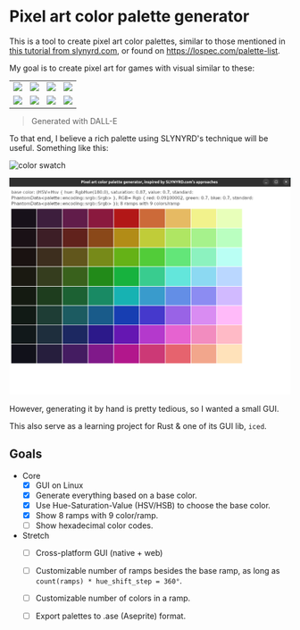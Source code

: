 # Pixel art color palette generator

This is a tool to create pixel art color palettes, similar to those mentioned in
[this tutorial from slynyrd.com](https://www.slynyrd.com/blog/2018/1/10/pixelblog-1-color-palettes),
or found on <https://lospec.com/palette-list>.

My goal is to create pixel art for games with visual similar to these:

<!-- GET URL from ![](images/male_explorer.png) -->
<table>
<tr>
<td><img src="https://github.com/bitsgofer/tools_slynyrd_color_palettes/raw/main/images/male_explorer.png" width="250px"></td>
<td><img src="https://github.com/bitsgofer/tools_slynyrd_color_palettes/raw/main/images/female_explorer_1.png" width="250px"></td>
<td><img src="https://github.com/bitsgofer/tools_slynyrd_color_palettes/raw/main/images/female_explorer_2.png" width="250px"></td>
<td><img src="https://github.com/bitsgofer/tools_slynyrd_color_palettes/raw/main/images/female_explorer_3.png" width="250px"></td>
</tr>
<tr>
<td><img src="https://github.com/bitsgofer/tools_slynyrd_color_palettes/raw/main/images/scene_1.png" width="250px"></td>
<td><img src="https://github.com/bitsgofer/tools_slynyrd_color_palettes/raw/main/images/scene_2.png" width="250px"></td>
<td><img src="https://github.com/bitsgofer/tools_slynyrd_color_palettes/raw/main/images/scene_3.png" width="250px"></td>
<td><img src="https://github.com/bitsgofer/tools_slynyrd_color_palettes/raw/main/images/scene_4.png" width="250px"></td>
</tr>
</table>

> Generated with DALL-E

To that end, I believe a rich palette using SLYNYRD's technique will be useful.
Something like this:

![color swatch](images/swatches.png)

![actual program](images/program.png)

However, generating it by hand is pretty tedious, so I wanted a small GUI.

This also serve as a learning project for Rust & one of its GUI lib, `iced`.

## Goals

- Core
  - [x] GUI on Linux
  - [x] Generate everything based on a base color.
  - [x] Use Hue-Saturation-Value (HSV/HSB) to choose the base color.
  - [x] Show 8 ramps with 9 color/ramp.
  - [ ] Show hexadecimal color codes.
- Stretch
  - [ ] Cross-platform GUI (native + web)
  - [ ] Customizable number of ramps besides the base ramp, as long as `count(ramps) * hue_shift_step = 360°`.
  - [ ] Customizable number of colors in a ramp.
  - [ ] Export palettes to .ase (Aseprite) format.

